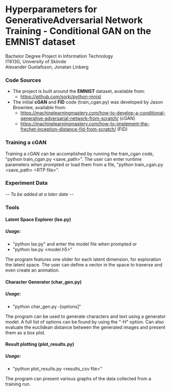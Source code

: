 # Hyperparameters for GenerativeAdversarial Network Training - Conditional GAN on the EMNIST dataset
Bachelor Degree Project in Information Technology  
IT613G, University of Skövde  
Alexander Gustafsson, Jonatan Linberg

### Code Sources
 * The project is built around the **EMNIST** dataset, available from:
   * https://github.com/sorki/python-mnist
 * The initial **cGAN** and **FID** code (train_cgan.py) was developed by Jason Brownlee, available from: 
   * https://machinelearningmastery.com/how-to-develop-a-conditional-generative-adversarial-network-from-scratch/ (cGAN)
   * https://machinelearningmastery.com/how-to-implement-the-frechet-inception-distance-fid-from-scratch/ (FID)

### Training a cGAN
Training a cGAN can be accomplished by running the train_cgan code, "python train_cgan.py <save_path\>". The user can enter runtime parameters when prompted or load them from a file, "python train_cgan.py <save_path\> <RTP file\>".

### Experiment Data
-- _To be added at a later date_ --

### Tools
#### Latent Space Explorer (lse.py)
##### Usage:
 * "python lse.py" and enter the model file when prompted or
 * "python lse.py <model.h5\>"

The program features one slider for each latent dimension, for exploration the latent space. The user can define a vector in the space to traverse and even create an animation. 

#### Character Generator (char_gen.py)
##### Usage:
* "python char_gen.py -[options]"

The program can be used to generate characters and text using a generator model. A full list of options can be found by using the "-H" option. Can also evaluate the euclidean distance between the generated images and present them as a box plot.

#### Result plotting (plot_results.py)
##### Usage:
* "python plot_results.py <results_csv file\>"

The program can present various graphs of the data collected from a training run. 
